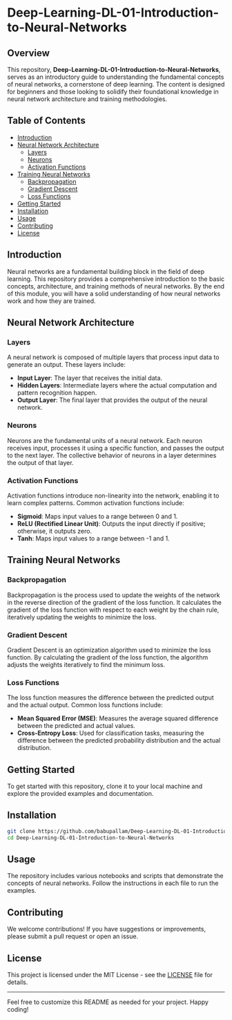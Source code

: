 # Deep-Learning-DL-01-Introduction-to-Neural-Networks

## Overview

This repository, **Deep-Learning-DL-01-Introduction-to-Neural-Networks**, serves as an introductory guide to understanding the fundamental concepts of neural networks, a cornerstone of deep learning. The content is designed for beginners and those looking to solidify their foundational knowledge in neural network architecture and training methodologies.

## Table of Contents

- [Introduction](#introduction)
- [Neural Network Architecture](#neural-network-architecture)
  - [Layers](#layers)
  - [Neurons](#neurons)
  - [Activation Functions](#activation-functions)
- [Training Neural Networks](#training-neural-networks)
  - [Backpropagation](#backpropagation)
  - [Gradient Descent](#gradient-descent)
  - [Loss Functions](#loss-functions)
- [Getting Started](#getting-started)
- [Installation](#installation)
- [Usage](#usage)
- [Contributing](#contributing)
- [License](#license)

## Introduction

Neural networks are a fundamental building block in the field of deep learning. This repository provides a comprehensive introduction to the basic concepts, architecture, and training methods of neural networks. By the end of this module, you will have a solid understanding of how neural networks work and how they are trained.

## Neural Network Architecture

### Layers

A neural network is composed of multiple layers that process input data to generate an output. These layers include:

- **Input Layer**: The layer that receives the initial data.
- **Hidden Layers**: Intermediate layers where the actual computation and pattern recognition happen.
- **Output Layer**: The final layer that provides the output of the neural network.

### Neurons

Neurons are the fundamental units of a neural network. Each neuron receives input, processes it using a specific function, and passes the output to the next layer. The collective behavior of neurons in a layer determines the output of that layer.

### Activation Functions

Activation functions introduce non-linearity into the network, enabling it to learn complex patterns. Common activation functions include:

- **Sigmoid**: Maps input values to a range between 0 and 1.
- **ReLU (Rectified Linear Unit)**: Outputs the input directly if positive; otherwise, it outputs zero.
- **Tanh**: Maps input values to a range between -1 and 1.

## Training Neural Networks

### Backpropagation

Backpropagation is the process used to update the weights of the network in the reverse direction of the gradient of the loss function. It calculates the gradient of the loss function with respect to each weight by the chain rule, iteratively updating the weights to minimize the loss.

### Gradient Descent

Gradient Descent is an optimization algorithm used to minimize the loss function. By calculating the gradient of the loss function, the algorithm adjusts the weights iteratively to find the minimum loss.

### Loss Functions

The loss function measures the difference between the predicted output and the actual output. Common loss functions include:

- **Mean Squared Error (MSE)**: Measures the average squared difference between the predicted and actual values.
- **Cross-Entropy Loss**: Used for classification tasks, measuring the difference between the predicted probability distribution and the actual distribution.

## Getting Started

To get started with this repository, clone it to your local machine and explore the provided examples and documentation.

## Installation

```bash
git clone https://github.com/babupallam/Deep-Learning-DL-01-Introduction-to-Neural-Networks.git
cd Deep-Learning-DL-01-Introduction-to-Neural-Networks
```

## Usage

The repository includes various notebooks and scripts that demonstrate the concepts of neural networks. Follow the instructions in each file to run the examples.

## Contributing

We welcome contributions! If you have suggestions or improvements, please submit a pull request or open an issue.

## License

This project is licensed under the MIT License - see the [LICENSE](LICENSE) file for details.

---

Feel free to customize this README as needed for your project. Happy coding!
